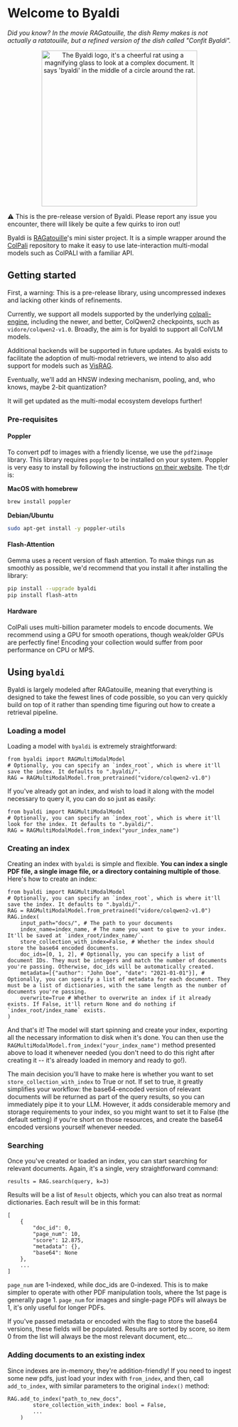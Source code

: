 # Welcome to Byaldi
_Did you know? In the movie RAGatouille, the dish Remy makes is not actually a ratatouille, but a refined version of the dish called "Confit Byaldi"._

<p align="center"><img width=350 alt="The Byaldi logo, it's a cheerful rat using a magnifying glass to look at a complex document. It says 'byaldi' in the middle of a circle around the rat." src="byaldi.webp"/></p>

⚠️ This is the pre-release version of Byaldi. Please report any issue you encounter, there will likely be quite a few quirks to iron out!

Byaldi is [RAGatouille](https://github.com/answerdotai/ragatouille)'s mini sister project. It is a simple wrapper around the [ColPali](https://github.com/illuin-tech/colpali) repository to make it easy to use late-interaction multi-modal models such as ColPALI with a familiar API.

## Getting started

First, a warning: This is a pre-release library, using uncompressed indexes and lacking other kinds of refinements.

Currently, we support all models supported by the underlying [colpali-engine](https://github.com/illuin-tech/colpali), including the newer, and better, ColQwen2 checkpoints, such as `vidore/colqwen2-v1.0`.  Broadly, the aim is for byaldi to support all ColVLM models.

Additional backends will be supported in future updates. As byaldi exists to facilitate the adoption of multi-modal retrievers, we intend to also add support for models such as [VisRAG](https://github.com/openbmb/visrag).

Eventually, we'll add an HNSW indexing mechanism, pooling, and, who knows, maybe 2-bit quantization?

It will get updated as the multi-modal ecosystem develops further!

### Pre-requisites

#### Poppler

To convert pdf to images with a friendly license, we use the `pdf2image` library. This library requires `poppler` to be installed on your system. Poppler is very easy to install by following the instructions [on their website](https://poppler.freedesktop.org/). The tl;dr is:

__MacOS with homebrew__

```bash
brew install poppler
```

__Debian/Ubuntu__

```bash
sudo apt-get install -y poppler-utils
```

#### Flash-Attention

Gemma uses a recent version of flash attention. To make things run as smoothly as possible, we'd recommend that you install it after installing the library:

```bash
pip install --upgrade byaldi
pip install flash-attn
```


#### Hardware

ColPali uses multi-billion parameter models to encode documents. We recommend using a GPU for smooth operations, though weak/older GPUs are perfectly fine! Encoding your collection would suffer from poor performance on CPU or MPS.

## Using `byaldi`

Byaldi is largely modeled after RAGatouille, meaning that everything is designed to take the fewest lines of code possible, so you can very quickly build on top of it rather than spending time figuring out how to create a retrieval pipeline.

### Loading a model

Loading a model with `byaldi` is extremely straightforward:

```python3
from byaldi import RAGMultiModalModel
# Optionally, you can specify an `index_root`, which is where it'll save the index. It defaults to ".byaldi/".
RAG = RAGMultiModalModel.from_pretrained("vidore/colqwen2-v1.0")
```

If you've already got an index, and wish to load it along with the model necessary to query it, you can do so just as easily:

```python3
from byaldi import RAGMultiModalModel
# Optionally, you can specify an `index_root`, which is where it'll look for the index. It defaults to ".byaldi/".
RAG = RAGMultiModalModel.from_index("your_index_name")
```

### Creating an index
Creating an index with `byaldi` is simple and flexible. **You can index a single PDF file, a single image file, or a directory containing multiple of those**. Here's how to create an index:

```python3
from byaldi import RAGMultiModalModel
# Optionally, you can specify an `index_root`, which is where it'll save the index. It defaults to ".byaldi/".
RAG = RAGMultiModalModel.from_pretrained("vidore/colqwen2-v1.0")
RAG.index(
    input_path="docs/", # The path to your documents
    index_name=index_name, # The name you want to give to your index. It'll be saved at `index_root/index_name/`.
    store_collection_with_index=False, # Whether the index should store the base64 encoded documents.
    doc_ids=[0, 1, 2], # Optionally, you can specify a list of document IDs. They must be integers and match the number of documents you're passing. Otherwise, doc_ids will be automatically created.
    metadata=[{"author": "John Doe", "date": "2021-01-01"}], # Optionally, you can specify a list of metadata for each document. They must be a list of dictionaries, with the same length as the number of documents you're passing.
    overwrite=True # Whether to overwrite an index if it already exists. If False, it'll return None and do nothing if `index_root/index_name` exists.
)
```

And that's it! The model will start spinning and create your index, exporting all the necessary information to disk when it's done. You can then use the `RAGMultiModalModel.from_index("your_index_name")` method presented above to load it whenever needed (you don't need to do this right after creating it -- it's already loaded in memory and ready to go!).

The main decision you'll have to make here is whether you want to set `store_collection_with_index` to True or not. If set to true, it greatly simplifies your workflow: the base64-encoded version of relevant documents will be returned as part of the query results, so you can immediately pipe it to your LLM. However, it adds considerable memory and storage requirements to your index, so you might want to set it to False (the default setting) if you're short on those resources, and create the base64 encoded versions yourself whenever needed.


### Searching

Once you've created or loaded an index, you can start searching for relevant documents. Again, it's a single, very straightforward command:

```python3
results = RAG.search(query, k=3)
```

Results will be a list of `Result` objects, which you can also treat as normal dictionaries. Each result will be in this format:
```python3
[
    {
        "doc_id": 0,
        "page_num": 10,
        "score": 12.875,
        "metadata": {},
        "base64": None
    },
    ...
]
```

`page_num` are 1-indexed, while doc_ids are 0-indexed. This is to make simpler to operate with other PDF manipulation tools, where the 1st page is generally page 1. `page_num` for images and single-page PDFs will always be 1, it's only useful for longer PDFs.

If you've passed metadata or encoded with the flag to store the base64 versions, these fields will be populated. Results are sorted by score, so item 0 from the list will always be the most relevant document, etc...

### Adding documents to an existing index

Since indexes are in-memory, they're addition-friendly! If you need to ingest some new pdfs, just load your index with `from_index`, and then, call `add_to_index`, with similar parameters to the original `index()` method:

```python3
RAG.add_to_index("path_to_new_docs",
        store_collection_with_index: bool = False,
        ...
    )
```
